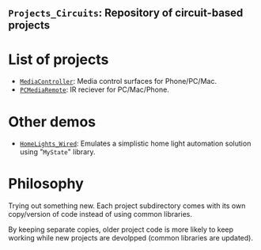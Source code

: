 ## `Projects_Circuits`: Repository of circuit-based projects
<!----------------------------------------------------------------------------->

# List of projects
<!----------------------------------------------------------------------------->
- [`MediaController`](MediaController/pkg_install/README.md): Media control surfaces for Phone/PC/Mac.
- [`PCMediaRemote`](PCMediaRemote/README.md): IR reciever for PC/Mac/Phone.

# Other demos
<!----------------------------------------------------------------------------->
- [`HomeLights_Wired`](HomeLights_Wired/pkg_install/README.md): Emulates a simplistic home light automation solution using "`MyState`" library.

# Philosophy
<!----------------------------------------------------------------------------->
Trying out something new. Each project subdirectory comes with its own
copy/version of code instead of using common libraries.

By keeping separate copies, older project code is more likely to keep working
while new projects are devolpped (common libraries are updated).